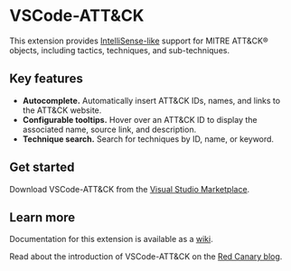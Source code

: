 # VSCode-ATT&CK

This extension provides [IntelliSense-like](https://code.visualstudio.com/docs/editor/intellisense)
support for MITRE ATT&CK® objects, including tactics, techniques, and sub-techniques.

## Key features

- **Autocomplete.** Automatically insert ATT&CK IDs, names, and links to the
  ATT&CK website.
- **Configurable tooltips.** Hover over an ATT&CK ID to display the associated
  name, source link, and description.
- **Technique search.** Search for techniques by ID, name, or keyword.

## Get started

Download VSCode-ATT&CK from the [Visual Studio Marketplace](https://marketplace.visualstudio.com/items?itemName=redcanary.vscode-attack).

## Learn more

Documentation for this extension is available as a [wiki](https://github.com/redcanaryco/vscode-attack/wiki).

Read about the introduction of VSCode-ATT&CK on the [Red Canary blog](https://redcanary.com/blog/vscode-attack/).
